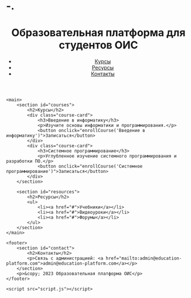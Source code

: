 # -.<!DOCTYPE html>
<html lang="ru">
<head>
    <meta charset="UTF-8">
    <meta name="viewport" content="width=device-width, initial-scale=1.0">
    <title>Образовательная платформа ОИС</title>
    <link rel="stylesheet" href="styles.css">
</head>
<body>
    <header>
        <h1>Образовательная платформа для студентов ОИС</h1>
        <nav>
            <ul>
                <li><a href="#courses">Курсы</a></li>
                <li><a href="#resources">Ресурсы</a></li>
                <li><a href="#contact">Контакты</a></li>
            </ul>
        </nav>
    </header>

    <main>
        <section id="courses">
            <h2>Курсы</h2>
            <div class="course-card">
                <h3>Введение в информатику</h3>
                <p>Изучите основы информатики и программирования.</p>
                <button onclick="enrollCourse('Введение в информатику')">Записаться</button>
            </div>
            <div class="course-card">
                <h3>Системное программирование</h3>
                <p>Углубленное изучение системного программирования и разработки ПО.</p>
                <button onclick="enrollCourse('Системное программирование')">Записаться</button>
            </div>
        </section>

        <section id="resources">
            <h2>Ресурсы</h2>
            <ul>
                <li><a href="#">Учебники</a></li>
                <li><a href="#">Видеоуроки</a></li>
                <li><a href="#">Форумы</a></li>
            </ul>
        </section>
    </main>

    <footer>
        <section id="contact">
            <h2>Контакты</h2>
            <p>Связь с администрацией: <a href="mailto:admin@education-platform.com">admin@education-platform.com</a></p>
        </section>
        <p>&copy; 2023 Образовательная платформа ОИС</p>
    </footer>

    <script src="script.js"></script>
</body>
</html>
